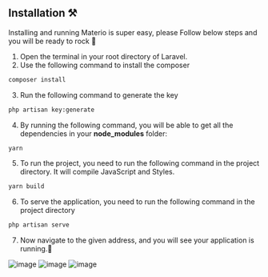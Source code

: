 ## Installation ⚒️

Installing and running Materio is super easy, please Follow below steps and you will be ready to rock 🤘

1. Open the terminal in your root directory of Laravel.
2. Use the following command to install the composer

```bash
composer install
```

3. Run the following command to generate the key

```bash
php artisan key:generate
```

4. By running the following command, you will be able to get all the dependencies in your **node_modules** folder:

```bash
yarn
```

5. To run the project, you need to run the following command in the project directory. It will compile JavaScript and Styles.

```bash
yarn build
```

6. To serve the application, you need to run the following command in the project directory

```bash
php artisan serve
```

7. Now navigate to the given address, and you will see your application is running.🥳

![image](https://github.com/user-attachments/assets/a1b073c3-3b8a-4750-a8b2-c53d634aa37d)
![image](https://github.com/user-attachments/assets/97f6d905-c6dc-4f66-a8dc-e7b0656f01a5)
![image](https://github.com/user-attachments/assets/d95cf80b-0882-43f2-8c17-7deeeaf8ae77)


